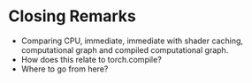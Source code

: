 # Closing Remarks

* Comparing CPU, immediate, immediate with shader caching, computational graph and compiled computational graph.
* How does this relate to torch.compile?
* Where to go from here?